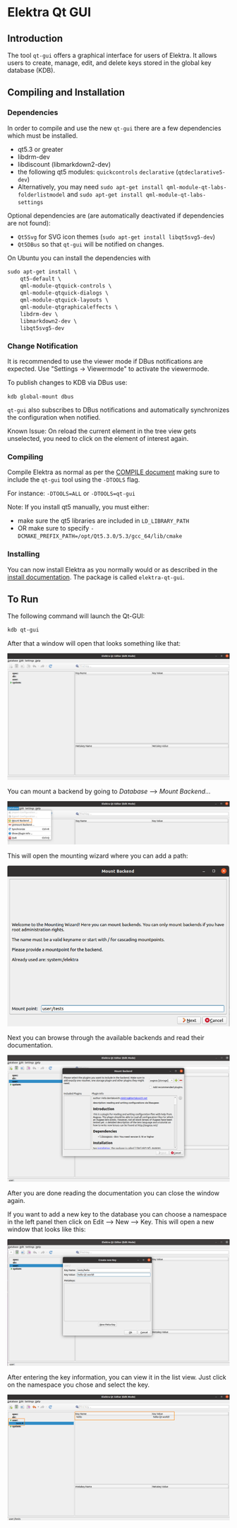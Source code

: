 # Elektra Qt GUI

## Introduction

The tool `qt-gui` offers a graphical interface for users of Elektra.
It allows users to create, manage, edit, and delete keys stored in the global key database (KDB).

## Compiling and Installation

### Dependencies

In order to compile and use the new `qt-gui` there are a few dependencies which must be installed.

- qt5.3 or greater
- libdrm-dev
- libdiscount (libmarkdown2-dev)
- the following qt5 modules: `quickcontrols` `declarative` (`qtdeclarative5-dev`)
- Alternatively, you may need `sudo apt-get install qml-module-qt-labs-folderlistmodel`
  and `sudo apt-get install qml-module-qt-labs-settings`

Optional dependencies are (are automatically deactivated if dependencies are not found):

- `Qt5Svg` for SVG icon themes (`sudo apt-get install libqt5svg5-dev`)
- `Qt5DBus` so that `qt-gui` will be notified on changes.

On Ubuntu you can install the dependencies with

```
sudo apt-get install \
    qt5-default \
    qml-module-qtquick-controls \
    qml-module-qtquick-dialogs \
    qml-module-qtquick-layouts \
    qml-module-qtgraphicaleffects \
    libdrm-dev \
    libmarkdown2-dev \
    libqt5svg5-dev
```

### Change Notification

It is recommended to use the viewer mode if DBus notifications are expected.
Use "Settings -> Viewermode" to activate the viewermode.

To publish changes to KDB via DBus use:

`kdb global-mount dbus`

`qt-gui` also subscribes to DBus notifications and automatically synchronizes
the configuration when notified.

Known Issue: On reload the current element in the tree view gets unselected,
you need to click on the element of interest again.

### Compiling

Compile Elektra as normal as per the [COMPILE document](/doc/COMPILE.md) making sure to include the `qt-gui` tool using the `-DTOOLS` flag.

For instance:
`-DTOOLS=ALL` or `-DTOOLS=qt-gui`

Note: If you install qt5 manually, you must either:

- make sure the qt5 libraries are included in `LD_LIBRARY_PATH`
- OR make sure to specify `-DCMAKE_PREFIX_PATH=/opt/Qt5.3.0/5.3/gcc_64/lib/cmake`

### Installing

You can now install Elektra as you normally would or as described in the [install documentation](/doc/INSTALL.md).
The package is called `elektra-qt-gui`.

## To Run

The following command will launch the Qt-GUI:

```sh
kdb qt-gui
```

After that a window will open that looks something like that:

![empty GUI](src/tools/qt-gui/images/Qt-GUI-1.png)

You can mount a backend by going to _Database_ --> _Mount Backend..._

![mount backend](src/tools/qt-gui/images/Qt-GUI-2.png)

This will open the mounting wizard where you can add a path:

![mounting wizard](src/tools/qt-gui/images/Qt-GUI-3.png)

Next you can browse through the available backends and read their documentation.

![mounting documentation](src/tools/qt-gui/images/Qt-GUI-4.png)

After you are done reading the documentation you can close the window again.

If you want to add a new key to the database you can choose a namespace in the left panel then click on Edit --> New --> Key. This will open a new window that looks like this:

![key wizard](src/tools/qt-gui/images/Qt-GUI-5.png)

After entering the key information, you can view it in the list view. Just click on the namespace you chose and select the key.

![key view](src/tools/qt-gui/images/Qt-GUI-6.png)
